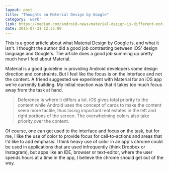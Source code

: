 ```yaml
---
layout: post
title: "Thoughts on Material Design by Google"
category: 'work'
link: https://medium.com/android-news/material-design-is-different-not-better-87909af6ffe1
date: 2015-07-31 12:35:00
---
```


This is a good article about what Material Design by Google is, and what it isn't. I thought the author did a good job contrasting between iOS' design language and Google's. The article does a good job summing up pretty much how I feel about Material. 

Material is a good guideline in providing Android developers some design direction and constraints. But I feel like the focus is on the interface and not the content. A friend suggested we experiment with Material for an iOS app we're currently building. My initial reaction was that it takes too much focus away from the task at hand.

> Deference is where it differs a lot. iOS gives total priority to the content while Android uses the concept of cards to make the content seem more tactile, thus losing important real estates in the left and right portions of the screen. The overwhelming colors also take priority over the content.

Of course, one can get used to the interface and focus on the task, but for me, I like the use of color to provide focus for call-to-actions and areas that I'd like to add emphasis. I think heavy use of color in an app's chrome could be used in applications that are used infrequently (think Dropbox or Instagram), but apps like an IDE, browser or text-editor, where the user spends hours at a time in the app, I believe the chrome should get out of the way.